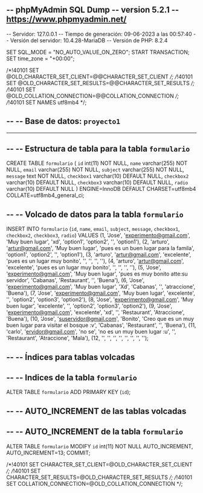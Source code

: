 -- phpMyAdmin SQL Dump
-- version 5.2.1
-- https://www.phpmyadmin.net/
--
-- Servidor: 127.0.0.1
-- Tiempo de generación: 09-06-2023 a las 00:57:40
-- Versión del servidor: 10.4.28-MariaDB
-- Versión de PHP: 8.2.4

SET SQL_MODE = "NO_AUTO_VALUE_ON_ZERO";
START TRANSACTION;
SET time_zone = "+00:00";


/*!40101 SET @OLD_CHARACTER_SET_CLIENT=@@CHARACTER_SET_CLIENT */;
/*!40101 SET @OLD_CHARACTER_SET_RESULTS=@@CHARACTER_SET_RESULTS */;
/*!40101 SET @OLD_COLLATION_CONNECTION=@@COLLATION_CONNECTION */;
/*!40101 SET NAMES utf8mb4 */;

--
-- Base de datos: `proyecto1`
--

-- --------------------------------------------------------

--
-- Estructura de tabla para la tabla `formulario`
--

CREATE TABLE `formulario` (
  `id` int(11) NOT NULL,
  `name` varchar(255) NOT NULL,
  `email` varchar(255) NOT NULL,
  `subject` varchar(255) NOT NULL,
  `message` text NOT NULL,
  `checkbox1` varchar(10) DEFAULT NULL,
  `checkbox2` varchar(10) DEFAULT NULL,
  `checkbox3` varchar(10) DEFAULT NULL,
  `radio` varchar(10) DEFAULT NULL
) ENGINE=InnoDB DEFAULT CHARSET=utf8mb4 COLLATE=utf8mb4_general_ci;

--
-- Volcado de datos para la tabla `formulario`
--

INSERT INTO `formulario` (`id`, `name`, `email`, `subject`, `message`, `checkbox1`, `checkbox2`, `checkbox3`, `radio`) VALUES
(1, 'Jose', 'experimento@gmail.com', 'Muy buen lugar', 'xd', 'option1', 'option2', '', 'option1'),
(2, 'arturo', 'artur@gmail.com', 'Muy buen lugar', 'pues es un buen lugar para la famila', 'option1', 'option2', '', 'option1'),
(3, 'arturo', 'artur@gmail.com', 'excelente', 'pues es un lugar muy bonito', '', '', '', ''),
(4, 'arturo', 'artur@gmail.com', 'excelente', 'pues es un lugar muy bonito', '', '', '', ''),
(5, 'Jose', 'experimento@gmail.com', 'Muy buen lugar', 'pues es muy bonito atte:su servidor', 'Cabanas', 'Restaurant', '', 'Buena'),
(6, 'Jose', 'experimento@gmail.com', 'Muy buen lugar', 'Xd', 'Cabanas', '', 'atraccione', 'Buena'),
(7, 'Jose', 'experimento@gmail.com', 'Muy buen lugar', 'excelente', '', 'option2', 'option3', 'option2'),
(8, 'Jose', 'experimento@gmail.com', 'Muy buen lugar', 'excelente', '', 'option2', 'option3', 'option2'),
(9, 'Jose', 'experimento@gmail.com', 'excelente', 'xd', '', 'Restaurant', 'Atraccione', 'Buena'),
(10, 'Jose', 'suservidor@gmail.com', 'Bonito', 'Creo que es un muy buen lugar para visitar el bosque :v', 'Cabanas', 'Restaurant', '', 'Buena'),
(11, 'carlo', 'ervidor@gmail.com', 'no se', 'no es un muy buen lugar :u', '', 'Restaurant', 'Atraccione', 'Mala'),
(12, '', '', '', '', '', '', '', '');

--
-- Índices para tablas volcadas
--

--
-- Indices de la tabla `formulario`
--
ALTER TABLE `formulario`
  ADD PRIMARY KEY (`id`);

--
-- AUTO_INCREMENT de las tablas volcadas
--

--
-- AUTO_INCREMENT de la tabla `formulario`
--
ALTER TABLE `formulario`
  MODIFY `id` int(11) NOT NULL AUTO_INCREMENT, AUTO_INCREMENT=13;
COMMIT;

/*!40101 SET CHARACTER_SET_CLIENT=@OLD_CHARACTER_SET_CLIENT */;
/*!40101 SET CHARACTER_SET_RESULTS=@OLD_CHARACTER_SET_RESULTS */;
/*!40101 SET COLLATION_CONNECTION=@OLD_COLLATION_CONNECTION */;
